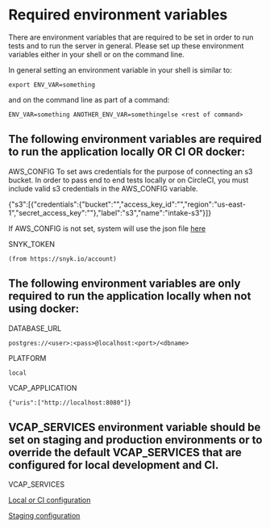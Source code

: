 # Required environment variables

There are environment variables that are required to be set in order to run tests
and to run the server in general. Please set up these environment variables either in your shell or on the command line.

In general setting an environment variable in your shell is similar to:

`export ENV_VAR=something`

and on the command line as part of a command:

`ENV_VAR=something ANOTHER_ENV_VAR=somethingelse <rest of command>`

## The following environment variables are required to run the application locally OR CI OR docker:

AWS_CONFIG
  To set aws credentials for the purpose of connecting an s3 bucket. In order to pass end to end tests locally or on CircleCI, you must include valid s3 credentials in the AWS_CONFIG variable.

  {"s3":[{"credentials":{"bucket":"","access_key_id":"","region":"us-east-1","secret_access_key":""},"label":"s3","name":"intake-s3"}]}

  If AWS_CONFIG is not set, system will use the json file [here](server/vcap-services/aws-config.json)


SNYK_TOKEN

    (from https://snyk.io/account)

## The following environment variables are only required to run the application locally when not using docker:

DATABASE_URL

    postgres://<user>:<pass>@localhost:<port>/<dbname>

PLATFORM

    local

VCAP_APPLICATION

    {"uris":["http://localhost:8080"]}

## VCAP_SERVICES environment variable should be set on staging and production environments or to override the default VCAP_SERVICES that are configured for local development and CI.

VCAP_SERVICES

  [Local or CI configuration](/server/vcap-services/local-or-ci.json)

  [Staging configuration](/server/vcap-services/staging.json)
